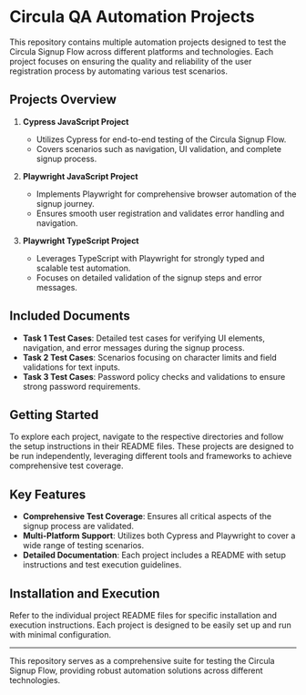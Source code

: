 # **Circula QA Automation Projects**

This repository contains multiple automation projects designed to test the Circula Signup Flow across different platforms and technologies. Each project focuses on ensuring the quality and reliability of the user registration process by automating various test scenarios.

## **Projects Overview**

1. **Cypress JavaScript Project**
   - Utilizes Cypress for end-to-end testing of the Circula Signup Flow.
   - Covers scenarios such as navigation, UI validation, and complete signup process.

2. **Playwright JavaScript Project**
   - Implements Playwright for comprehensive browser automation of the signup journey.
   - Ensures smooth user registration and validates error handling and navigation.

3. **Playwright TypeScript Project**
   - Leverages TypeScript with Playwright for strongly typed and scalable test automation.
   - Focuses on detailed validation of the signup steps and error messages.

## **Included Documents**

- **Task 1 Test Cases**: Detailed test cases for verifying UI elements, navigation, and error messages during the signup process.
- **Task 2 Test Cases**: Scenarios focusing on character limits and field validations for text inputs.
- **Task 3 Test Cases**: Password policy checks and validations to ensure strong password requirements.

## **Getting Started**

To explore each project, navigate to the respective directories and follow the setup instructions in their README files. These projects are designed to be run independently, leveraging different tools and frameworks to achieve comprehensive test coverage.

## **Key Features**

- **Comprehensive Test Coverage**: Ensures all critical aspects of the signup process are validated.
- **Multi-Platform Support**: Utilizes both Cypress and Playwright to cover a wide range of testing scenarios.
- **Detailed Documentation**: Each project includes a README with setup instructions and test execution guidelines.

## **Installation and Execution**

Refer to the individual project README files for specific installation and execution instructions. Each project is designed to be easily set up and run with minimal configuration.

---

This repository serves as a comprehensive suite for testing the Circula Signup Flow, providing robust automation solutions across different technologies.
